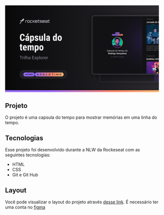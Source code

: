 <p align=center>
<img src=".github/preview.png" alt="Demonstração do projeto" widht="100%"/>
</p>

## Projeto
O projeto é uma capsula do tempo para mostrar memórias em uma linha do tempo.

## Tecnologias
Esse projeto foi desenvolvido durante a NLW da Rockeseat com as seguintes tecnologias:

- HTML
- CSS
- Git e Git Hub

## Layout

Você pode visualizar o layout do projeto através
[desse link](https://www.figma.com/file/vhfGpVKhAjnZ8vGFjCI94S/C%C3%A1psula-do-tempo-%E2%80%A2-Trilha-Explorer-(Community)-(Copy)?type=design&node-id=0%3A1&t=TCga0bbkZbtSkB4w-1).
É necessário ter uma conta no [figma](https://www.figma.com)